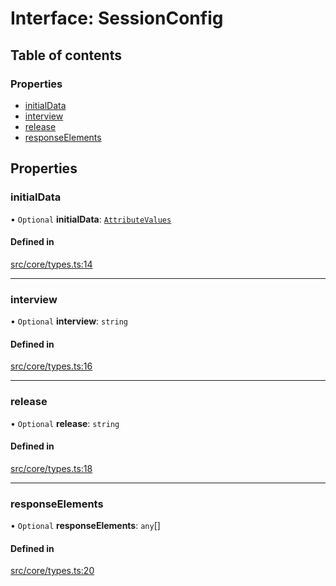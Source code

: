 # Interface: SessionConfig

## Table of contents

### Properties

- [initialData](../wiki/SessionConfig#initialdata)
- [interview](../wiki/SessionConfig#interview)
- [release](../wiki/SessionConfig#release)
- [responseElements](../wiki/SessionConfig#responseelements)

## Properties

### initialData

• `Optional` **initialData**: [`AttributeValues`](../wiki/Exports#attributevalues)

#### Defined in

[src/core/types.ts:14](https://github.com/decisively-io/interview-sdk/blob/f6db7d4fe75725b9f8c20635e596acbe8e6225bb/src/core/types.ts#L14)

___

### interview

• `Optional` **interview**: `string`

#### Defined in

[src/core/types.ts:16](https://github.com/decisively-io/interview-sdk/blob/f6db7d4fe75725b9f8c20635e596acbe8e6225bb/src/core/types.ts#L16)

___

### release

• `Optional` **release**: `string`

#### Defined in

[src/core/types.ts:18](https://github.com/decisively-io/interview-sdk/blob/f6db7d4fe75725b9f8c20635e596acbe8e6225bb/src/core/types.ts#L18)

___

### responseElements

• `Optional` **responseElements**: `any`[]

#### Defined in

[src/core/types.ts:20](https://github.com/decisively-io/interview-sdk/blob/f6db7d4fe75725b9f8c20635e596acbe8e6225bb/src/core/types.ts#L20)
